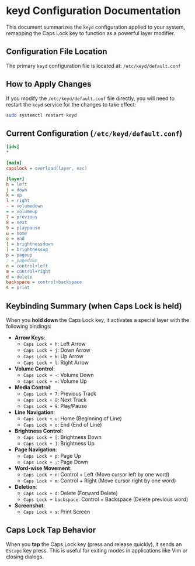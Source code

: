 # keyd Configuration Documentation

This document summarizes the `keyd` configuration applied to your system, remapping the Caps Lock key to function as a powerful layer modifier.

## Configuration File Location

The primary `keyd` configuration file is located at:
`/etc/keyd/default.conf`

## How to Apply Changes

If you modify the `/etc/keyd/default.conf` file directly, you will need to restart the `keyd` service for the changes to take effect:

```bash
sudo systemctl restart keyd
```

## Current Configuration (`/etc/keyd/default.conf`)

```ini
[ids]
*

[main]
capslock = overload(layer, esc)

[layer]
h = left
j = down
k = up
l = right
- = volumedown
= = volumeup
7 = previous
8 = next
9 = playpause
u = home
o = end
[ = brightnessdown
] = brightnessup
p = pageup
; = pagedown
n = control+left
m = control+right
d = delete
backspace = control+backspace
s = print
```

## Keybinding Summary (when Caps Lock is held)

When you **hold down** the Caps Lock key, it activates a special layer with the following bindings:

*   **Arrow Keys**:
    *   `Caps Lock + h`: Left Arrow
    *   `Caps Lock + j`: Down Arrow
    *   `Caps Lock + k`: Up Arrow
    *   `Caps Lock + l`: Right Arrow
*   **Volume Control**:
    *   `Caps Lock + -`: Volume Down
    *   `Caps Lock + =`: Volume Up
*   **Media Control**:
    *   `Caps Lock + 7`: Previous Track
    *   `Caps Lock + 8`: Next Track
    *   `Caps Lock + 9`: Play/Pause
*   **Line Navigation**:
    *   `Caps Lock + u`: Home (Beginning of Line)
    *   `Caps Lock + o`: End (End of Line)
*   **Brightness Control**:
    *   `Caps Lock + [`: Brightness Down
    *   `Caps Lock + ]`: Brightness Up
*   **Page Navigation**:
    *   `Caps Lock + p`: Page Up
    *   `Caps Lock + ;`: Page Down
*   **Word-wise Movement**:
    *   `Caps Lock + n`: Control + Left (Move cursor left by one word)
    *   `Caps Lock + m`: Control + Right (Move cursor right by one word)
*   **Deletion**:
    *   `Caps Lock + d`: Delete (Forward Delete)
    *   `Caps Lock + backspace`: Control + Backspace (Delete previous word)
*   **Screenshot**:
    *   `Caps Lock + s`: Print Screen

## Caps Lock Tap Behavior

When you **tap** the Caps Lock key (press and release quickly), it sends an `Escape` key press. This is useful for exiting modes in applications like Vim or closing dialogs.
